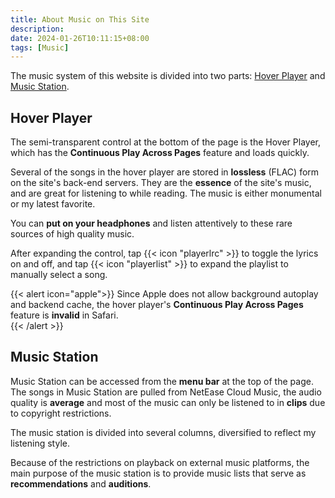 ```yaml
---
title: About Music on This Site
description: 
date: 2024-01-26T10:11:15+08:00
tags: [Music]
---
```

The music system of this website is divided into two parts: [Hover Player](#hover-player) and [Music Station](#music-station).  

## Hover Player  
The semi-transparent control at the bottom of the page is the Hover Player, which has the **Continuous Play Across Pages** feature and loads quickly.  

Several of the songs in the hover player are stored in **lossless** (FLAC) form on the site's back-end servers. They are the **essence** of the site's music, and are great for listening to while reading. The music is either monumental or my latest favorite.  

You can **put on your headphones** and listen attentively to these rare sources of high quality music.  

After expanding the control, tap {{< icon "playerlrc" >}} to toggle the lyrics on and off, and tap&nbsp;{{< icon "playerlist" >}} to expand the playlist to manually select a song.

{{< alert icon="apple">}}
Since Apple does not allow background autoplay and backend cache, the hover player's **Continuous Play Across Pages** feature is **invalid** in Safari.  
{{< /alert >}}  


## Music Station  

Music Station can be accessed from the **menu bar** at the top of the page. The songs in Music Station are pulled from NetEase Cloud Music, the audio quality is **average** and most of the music can only be listened to in **clips** due to copyright restrictions.  

The music station is divided into several columns, diversified to reflect my listening style.  

Because of the restrictions on playback on external music platforms, the main purpose of the music station is to provide music lists that serve as **recommendations** and **auditions**.
